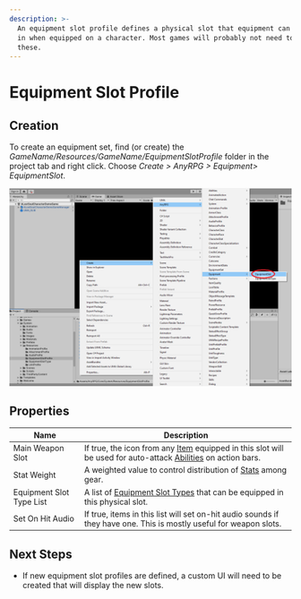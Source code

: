 ```yaml
---
description: >-
  An equipment slot profile defines a physical slot that equipment can be placed
  in when equipped on a character. Most games will probably not need to adjust
  these.
---
```


# Equipment Slot Profile

## Creation

To create an equipment set, find (or create) the _GameName/Resources/GameName/EquipmentSlotProfile_ folder in the project tab and right click.  Choose _Create > AnyRPG > Equipment> EquipmentSlot_.

![](<../.gitbook/assets/image (101).png>)



## Properties

| Name                     | Description                                                                                                                          |
| ------------------------ | ------------------------------------------------------------------------------------------------------------------------------------ |
| Main Weapon Slot         | If true, the icon from any [Item](items/) equipped in this slot will be used for auto-attack [Abilities](abilities/) on action bars. |
| Stat Weight              | A weighted value to control distribution of [Stats](character-stat.md) among gear.                                                   |
| Equipment Slot Type List | A list of [Equipment Slot Types](equipment-slot-type.md) that can be equipped in this physical slot.                                 |
| Set On Hit Audio         | If true, items in this list will set on-hit audio sounds if they have one.  This is mostly useful for weapon slots.                  |

## Next Steps

* If new equipment slot profiles are defined, a custom UI will need to be created that will display the new slots.
